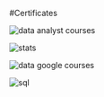 #Certificates 


![data analyst courses](<img width="1386" alt="Screenshot 2024-06-08 at 5 40 55 PM" src="https://github.com/gulzar011/certificates/assets/114032550/53de5e35-c1c1-4172-8838-871abb110ae1">
)

![stats](Screenshot%2024-06-08%at%5.40.47%PM)

![data google courses](Screenshot%2024-06-08%at%5.40.47%PM)

![sql](Screenshot%2024-06-08%at%5.40.47%PM)

